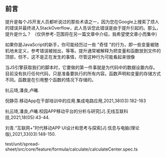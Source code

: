 ## 前言

提升是每个JS开发人员都听说过的那些术语之一，因为您在Google上搜索了烦人的错误并最终进入StackOverflow，此人告诉您此错误是由于提升引起的。那么，提升是什么？ （仅供参考-范围将在另一篇文章中介绍，我希望使文章小而集中）







如果你是JavaScript的新手，你可能经历过一些 "奇怪 "的行为，即一些变量被随机地未定义，参考错误被抛出，等等。提升通常被解释为把变量和函数放到文件的顶部，但不，这不是正在发生的事情，尽管这种行为可能看起来很像





当JS引擎获取我们的脚本时，它要做的第一件事就是为代码中的数据设置内存。目前没有执行任何代码，只是准备要执行的所有内容。函数声明和变量的存储方式不同。函数是在引用整个函数的情况下存储的。

杭云琦,潘良,卢曦.





倪静芬.移动App在干部培训中的应用.集成电路应用,2021,38(03):182-183



杭云琦,潘良,卢曦.校园APP移动平台的分析与研究[J].无线互联科技,2021,18(05):43-44.



刘青.“互联网+”时代移动APP UI设计和思考与探索[J].信息与电脑(理论版),2021,33(03):148-150.





test/unit/spread-sheet/src/core/feature/formula/calculate/calculateCenter.spec.ts